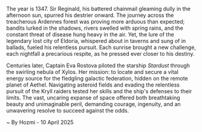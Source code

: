 
The year is 1347.  Sir Reginald, his battered chainmail gleaming dully in the afternoon sun, spurred his destrier onward.  The journey across the treacherous Ardennes forest was proving more arduous than expected; bandits lurked in the shadows, rivers swelled with spring rains, and the constant threat of disease hung heavy in the air. Yet, the lure of the legendary lost city of Eldoria, whispered about in taverns and sung of in ballads, fueled his relentless pursuit.  Each sunrise brought a new challenge, each nightfall a precarious respite, as he pressed ever closer to his destiny.

Centuries later, Captain Eva Rostova piloted the starship *Stardust* through the swirling nebula of Xylos.  Her mission: to locate and secure a vital energy source for the fledgling galactic federation, hidden on the remote planet of Aethel.  Navigating asteroid fields and evading the relentless pursuit of the Kryll raiders tested her skills and the ship's defenses to their limits.  The vast, uncaring expanse of space offered both breathtaking beauty and unimaginable peril, demanding courage, ingenuity, and an unwavering resolve to succeed against the odds.

~ By Hozmi - 10 April 2025
